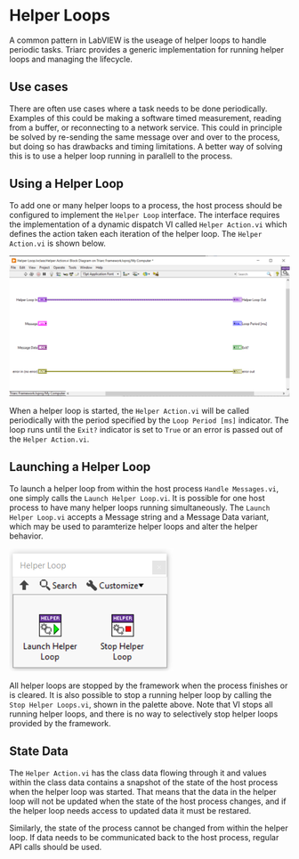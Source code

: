 # Helper Loops

A common pattern in LabVIEW is the useage of helper loops to handle periodic tasks.
Triarc provides a generic implementation for running helper loops and managing the lifecycle.

## Use cases

There are often use cases where a task needs to be done periodically.
Examples of this could be making a software timed measurement, reading from a buffer, or reconnecting to a network service.
This could in principle be solved by re-sending the same message over and over to the process, but doing so has drawbacks and timing limitations.
A better way of solving this is to use a helper loop running in parallell to the process.

## Using a Helper Loop

To add one or many helper loops to a process, the host process should be configured to implement the `Helper Loop` interface.
The interface requires the implementation of a dynamic dispatch VI called `Helper Action.vi` which defines the action taken each iteration of the helper loop.
The `Helper Action.vi` is shown below.

![Helper BD](img/helper_loop_bd.png)

When a helper loop is started, the `Helper Action.vi` will be called periodically with the period specified by the `Loop Period [ms]` indicator.
The loop runs until the `Exit?` indicator is set to `True` or an error is passed out of the `Helper Action.vi`.

## Launching a Helper Loop

To launch a helper loop from within the host process `Handle Messages.vi`, one simply calls the `Launch Helper Loop.vi`.
It is possible for one host process to have many helper loops running simultaneously.
The `Launch Helper Loop.vi` accepts a Message string and a Message Data variant, which may be used to paramterize helper loops and alter the helper behavior.

![Helper palette](img/helper_loop_palette.png)

All helper loops are stopped by the framework when the process finishes or is cleared.
It is also possible to stop a running helper loop by calling the `Stop Helper Loops.vi`, shown in the palette above.
Note that VI stops all running helper loops, and there is no way to selectively stop helper loops provided by the framework.

## State Data

The `Helper Action.vi` has the class data flowing through it and values within the class data contains a snapshot of the state of the host process when the helper loop was started.
That means that the data in the helper loop will not be updated when the state of the host process changes, and if the helper loop needs access to updated data it must be restared.

Similarly, the state of the process cannot be changed from within the helper loop.
If data needs to be communicated back to the host process, regular API calls should be used.
